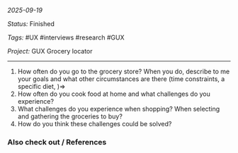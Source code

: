 *2025-09-19*

*Status:* Finished

*Tags:* #UX #interviews #research #GUX

*Project:* GUX Grocery locator

<hr>

1. How often do you go to the grocery store? When you do, describe to me your goals and what other circumstances are there (time constraints, a specific diet, )=>
2. How often do you cook food at home and what challenges do you experience?
3. What challenges do you experience when shopping? When selecting and gathering the groceries to buy?
4. How do you think these challenges could be solved?



### Also check out / References